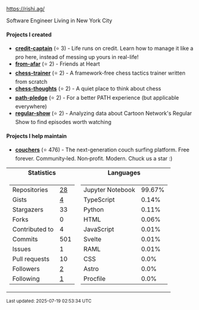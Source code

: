 https://rishi.ag/

Software Engineer Living in New York City

#### Projects I created

- [**credit-captain**](https://github.com/banflam/credit-captain) (⭐ 3) - Life runs on credit. Learn how to manage it like a pro here, instead of messing up yours in real-life!
- [**from-afar**](https://github.com/banflam/from-afar) (⭐ 2) - Friends at Heart
- [**chess-trainer**](https://github.com/banflam/chess-trainer) (⭐ 2) - A framework-free chess tactics trainer written from scratch
- [**chess-thoughts**](https://github.com/banflam/chess-thoughts) (⭐ 2) - A quiet place to think about chess
- [**path-pledge**](https://github.com/banflam/path-pledge) (⭐ 2) - For a better PATH experience (but applicable everywhere)
- [**regular-show**](https://github.com/banflam/regular-show) (⭐ 2) - Analyzing data about Cartoon Network's Regular Show to find episodes worth watching 

#### Projects I help maintain

- [**couchers**](https://github.com/couchers-org/couchers) (⭐ 476) - The next-generation couch surfing platform. Free forever. Community‑led. Non‑profit. Modern. Chuck us a star :)

<table>
  <tr align="center">
    <td><b>Statistics</b></td>
    <td><b>Languages</b></td>
  </tr>
  <tr valign="top">
    <td><table>
      <tr>
        <td>Repositories</td>
        <td><a href="https://github.com/banflam?tab=repositories">
          28
        </a></td>
      </tr>
      <tr>
        <td>Gists</td>
        <td><a href="https://gist.github.com/banflam">
          4
        </a></td>
      </tr>
      <tr>
        <td>Stargazers</td>
        <td>33</td>
      </tr>
      <tr>
        <td>Forks</td>
        <td>0</td>
      </tr>
      <tr>
        <td>Contributed to</td>
        <td>4</td>
      </tr>
      <tr>
        <td>Commits</td>
        <td>501</td>
      </tr>
      <tr>
        <td>Issues</td>
        <td>1</td>
      </tr>
      <tr>
        <td>Pull requests</td>
        <td>10</td>
      </tr>
      <tr>
        <td>Followers</td>
        <td><a href="https://github.com/banflam?tab=followers">
          2
        </a></td>
      </tr>
      <tr>
        <td>Following</td>
        <td><a href="https://github.com/banflam?tab=following">
          1
        </a></td>
      </tr>
    </table></td>
    <td><table><tr><td>Jupyter Notebook</td><td>99.67%</td></tr><tr><td>TypeScript</td><td>0.14%</td></tr><tr><td>Python</td><td>0.11%</td></tr><tr><td>HTML</td><td>0.06%</td></tr><tr><td>JavaScript</td><td>0.01%</td></tr><tr><td>Svelte</td><td>0.01%</td></tr><tr><td>RAML</td><td>0.01%</td></tr><tr><td>CSS</td><td>0.0%</td></tr><tr><td>Astro</td><td>0.0%</td></tr><tr><td>Procfile</td><td>0.0%</td></tr></table></td>
  </tr>
</table>

<sub>Last updated: 2025-07-19 02:53:34 UTC</sub>
